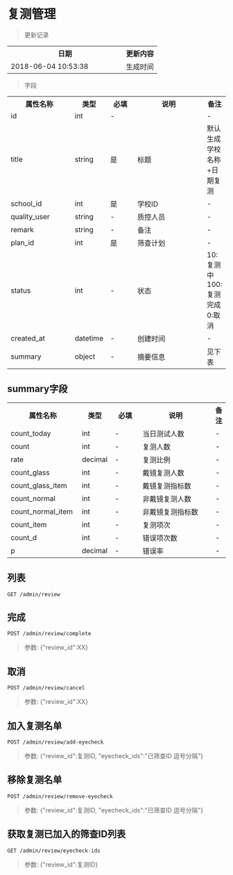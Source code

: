 # 复测管理

> 更新记录

<table>
    <tr>
        <th style="width:250px;">日期</th>
        <th>更新内容</th>
    </tr>
    <tr>
        <td>2018-06-04 10:53:38</td>
        <td>生成时间</td>
    </tr>
</table>

> 字段

<table>
    <tr>
        <th style="width:150px;">属性名称</th>
        <th style="width:60px;">类型</th>
        <th style="width:60px;">必填</th>
        <th style="width:200px;">说明</th>
        <th>备注</th>
    </tr>
    <tr>
        <td>id</td>
        <td>int</td>
        <td>-</td>
        <td></td>
        <td>-</td>
    </tr>
    <tr>
        <td>title</td>
        <td>string</td>
        <td>是</td>
        <td>标题</td>
        <td>默认生成 学校名称+日期复测</td>
    </tr>
    <tr>
        <td>school_id</td>
        <td>int</td>
        <td>是</td>
        <td>学校ID</td>
        <td>-</td>
    </tr>
    <tr>
        <td>quality_user</td>
        <td>string</td>
        <td>-</td>
        <td>质控人员</td>
        <td>-</td>
    </tr>
    <tr>
        <td>remark</td>
        <td>string</td>
        <td>-</td>
        <td>备注</td>
        <td>-</td>
    </tr>
    <tr>
        <td>plan_id</td>
        <td>int</td>
        <td>是</td>
        <td>筛查计划</td>
        <td>-</td>
    </tr> 
    <tr>
        <td>status</td>
        <td>int</td>
        <td>-</td>
        <td>状态</td>
        <td>10: 复测中 100:复测完成 0:取消</td>
    </tr>    
    <tr>
        <td>created_at</td>
        <td>datetime</td>
        <td>-</td>
        <td>创建时间</td>
        <td>-</td>
    </tr>
    <tr>
        <td>summary</td>
        <td>object</td>
        <td>-</td>
        <td>摘要信息</td>
        <td>见下表</td>
    </tr>
</table>

## summary字段

<table>
    <tr>
        <th style="width:150px;">属性名称</th>
        <th style="width:60px;">类型</th>
        <th style="width:60px;">必填</th>
        <th style="width:200px;">说明</th>
        <th>备注</th>
    </tr>
    <tr>
        <td>count_today</td>
        <td>int</td>
        <td>-</td>
        <td>当日测试人数</td>
        <td>-</td>
    </tr>
    <tr>
        <td>count</td>
        <td>int</td>
        <td>-</td>
        <td>复测人数</td>
        <td>-</td>
    </tr>
    <tr>
        <td>rate</td>
        <td>decimal</td>
        <td>-</td>
        <td>复测比例</td>
        <td>-</td>
    </tr>
    <tr>
        <td>count_glass</td>
        <td>int</td>
        <td>-</td>
        <td>戴镜复测人数</td>
        <td>-</td>
    </tr>
    <tr>
        <td>count_glass_item</td>
        <td>int</td>
        <td>-</td>
        <td>戴镜复测指标数</td>
        <td>-</td>
    </tr>
    <tr>
        <td>count_normal</td>
        <td>int</td>
        <td>-</td>
        <td>非戴镜复测人数</td>
        <td>-</td>
    </tr>
    <tr>
        <td>count_normal_item</td>
        <td>int</td>
        <td>-</td>
        <td>非戴镜复测指标数</td>
        <td>-</td>
    </tr>
    <tr>
        <td>count_item</td>
        <td>int</td>
        <td>-</td>
        <td>复测项次</td>
        <td>-</td>
    </tr>
    <tr>
        <td>count_d</td>
        <td>int</td>
        <td>-</td>
        <td>错误项次数</td>
        <td>-</td>
    </tr>
    <tr>
        <td>p</td>
        <td>decimal</td>
        <td>-</td>
        <td>错误率</td>
        <td>-</td>
    </tr>
</table>

## 列表

```
GET /admin/review
```

## 完成

```
POST /admin/review/complete
```

> 参数: {"review_id":XX}

## 取消

```
POST /admin/review/cancel
```

> 参数: {"review_id":XX}

## 加入复测名单

```
POST /admin/review/add-eyecheck
```

> 参数: {"review_id":复测ID, "eyecheck_ids":"已筛查ID 逗号分隔"}

## 移除复测名单

```
POST /admin/review/remove-eyecheck
```

> 参数: {"review_id":复测ID, "eyecheck_ids":"已筛查ID 逗号分隔"}

## 获取复测已加入的筛查ID列表

```
GET /admin/review/eyecheck-ids
```

> 参数: {"review_id":复测ID}